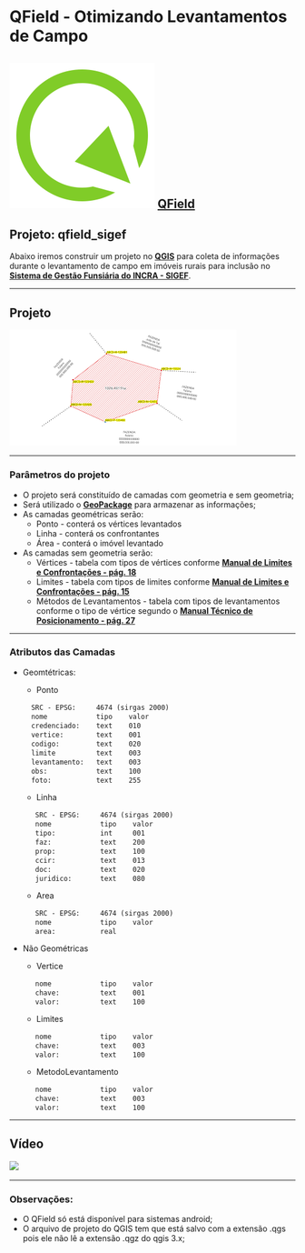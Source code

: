 # QField - Otimizando Levantamentos de Campo
![img_qfield](qfield-logo.svg) **[QField](https://qfield.org/docs/pt/user-guide/index.html)**
---
## Projeto: qfield_sigef

Abaixo iremos construir um projeto no **[QGIS](https://qgis.org/pt_BR/site/)** para coleta de informações durante o levantamento de campo em imóveis rurais para inclusão no **[Sistema de Gestão Funsiária do INCRA - SIGEF](https://sigef.incra.gov.br/)**.

---
## Projeto

![Imagem do Projeto](img_ex2.png)

---
### Parâmetros do projeto

* O projeto será constituído de camadas com geometria e sem geometria;
* Será utilizado o **[GeoPackage](https://www.geopackage.org/)** para armazenar as informações;
* As camadas geométricas serão:
   * Ponto - conterá os vértices levantados
   * Linha - conterá os confrontantes
   * Área - conterá o imóvel levantado
* As camadas sem geometria serão:
   * Vértices - tabela com tipos de vértices conforme **[Manual de Limites e Confrontações - pág. 18](https://sigef.incra.gov.br/static/documentos/manual_tecnico_limites_confrontacoes_1ed.pdf)**
   * Limites - tabela com tipos de limites conforme **[Manual de Limites e Confrontações - pág. 15](https://sigef.incra.gov.br/static/documentos/manual_tecnico_limites_confrontacoes_1ed.pdf)**
   * Métodos de Levantamentos - tabela com tipos de levantamentos conforme o tipo de vértice segundo o **[Manual Técnico de Posicionamento - pág. 27](https://sigef.incra.gov.br/static/documentos/manual_tecnico_posicionamento_1ed.pdf)**
---
### Atributos das Camadas

* Geomtétricas:
   * Ponto

    ```
      SRC - EPSG:     4674 (sirgas 2000)
      nome            tipo    valor
      credenciado:    text    010
      vertice:        text    001
      codigo:         text    020
      limite          text    003
      levantamento:   text    003
      obs:            text    100
      foto:           text    255
   ```
   * Linha

   ```
      SRC - EPSG:     4674 (sirgas 2000)
      nome            tipo    valor
      tipo:           int     001
      faz:            text    200
      prop:           text    100
      ccir:           text    013
      doc:            text    020
      juridico:       text    080
   ```

   * Area
   ```
      SRC - EPSG:     4674 (sirgas 2000)
      nome            tipo    valor
      area:           real    
   ```
* Não Geométricas
   * Vertice
   ```
      nome            tipo    valor
      chave:          text    001
      valor:          text    100    
   ```
   * Limites
   ```
      nome            tipo    valor
      chave:          text    003
      valor:          text    100    
   ```
   * MetodoLevantamento
   ```
      nome            tipo    valor
      chave:          text    003
      valor:          text    100    
   ```
---
## Vídeo

[![](CapaVideoQfield.png)](https://www.youtube.com/playlist?list=PLzQWp0jpoFjLlpsRRzXs7Inl_9v-ziVkR)


---
### Observações:

* O QField só está disponível para sistemas android;
* O arquivo de projeto do QGIS tem que está salvo com a extensão .qgs pois ele não lê a extensão .qgz do qgis 3.x;